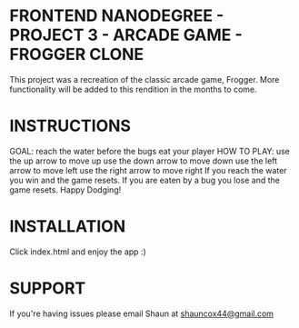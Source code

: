 FRONTEND NANODEGREE - PROJECT 3 - ARCADE GAME - FROGGER CLONE
=============================================================
This project was a recreation of the classic arcade game, Frogger.
More functionality will be added to this rendition in the months to come.


INSTRUCTIONS
============
GOAL: reach the water before the bugs eat your player
HOW TO PLAY: use the up arrow to move up
			 use the down arrow to move down
			 use the left arrow to move left
			 use the right arrow to move right
If you reach the water you win and the game resets.
If you are eaten by a bug you lose and the game resets.
Happy Dodging!


INSTALLATION
============
Click index.html and enjoy the app :)


SUPPORT
=======
If you're having issues please email Shaun at shauncox44@gmail.com